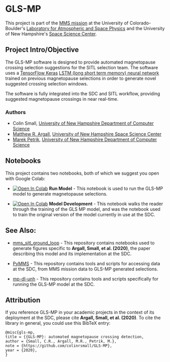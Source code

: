 # GLS-MP
This project is part of the [MMS mission](https://lasp.colorado.edu/mms/sdc/public/) at the University of Colorado-Boulder's [Laboratory for Atmospheric and Space Physics](http://lasp.colorado.edu/home/) and the University of New Hampshire's [Space Science Center](https://eos.unh.edu/space-science-center). 

## Project Intro/Objective
The GLS-MP software is designed to provide automated magnetopause crossing selection suggestions for the SITL selection team. The software uses a [TensorFlow Keras](https://www.tensorflow.org/guide/keras) [LSTM (long short term memory) neural network](https://en.wikipedia.org/wiki/Long_short-term_memory) trained on previous magnetopause selections in order to generate novel suggested crossing selection windows.

The software is fully integrated into the SDC and SITL workflow, providing suggested magnetopause crossings in near real-time.

### Authors
* Colin Small, [University of New Hampshire Department of Computer Science](https://ceps.unh.edu/computer-science)
* [Matthew R. Argall](https://mypages.unh.edu/argallmr/bio), [University of New Hampshire Space Science Center](https://eos.unh.edu/space-science-center)
* [Marek Petrik](https://ceps.unh.edu/person/marek-petrik), [University of New Hampshire Department of Computer Science](https://ceps.unh.edu/computer-science)

## Notebooks

This project contains two notebooks, both of which we suggest you open with Google Colab:

* [![Open In Colab](https://colab.research.google.com/assets/colab-badge.svg)](https://colab.research.google.com/github/colinrsmall/GLS-MP/blob/master/Run_Model.ipynb) **Run Model** - This notebook is used to run the GLS-MP model to generate magnetopause selections. 

* [![Open In Colab](https://colab.research.google.com/assets/colab-badge.svg)](https://colab.research.google.com/github/colinrsmall/GLS-MP/blob/master/Model_Development.ipynb) **Model Development** - This notebook walks the reader through the training of the GLS MP model, and was the notebook used to train the original version of the model currently in use at the SDC. 

## See Also:

* [mms_sitl_ground_loop](https://github.com/argallmr/mms_sitl_ground_loop) - This repository contains notebooks used to generate figures specific to **Argall, Small, et al. (2020)**, the paper describing this model and its implementation at the SDC.

* [PyMMS](https://github.com/argallmr/pymms) - This repository contains tools and scripts for accessing data at the SDC, from MMS mission data to GLS-MP generated selections.

* [mp-dl-unh](https://github.com/colinrsmall/mp-dl-unh) - This repository contains tools and scripts specifically for running the GLS-MP model at the SDC.

## Attribution

If you reference GLS-MP in your academic projects in the context of its deployment at the SDC, please cite **Argall, Small, et al. (2020)**. To cite the library in general, you could use this BibTeX entry:

```
@misc{gls-mp,
title = {{GLS-MP}: automated magnetopause crossing detection,
author = {Small, C.R., Argall, M.R., Petrik, M.},
note = {https://github.com/colinrsmall/GLS-MP},
year = {2020},
}
```
